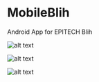 # MobileBlih

Android App for EPITECH Blih

![alt text](https://github.com/Epi-Tools/MobileBlih/tree/master/ScreenShots/Screenshot_20171231-012139.png)

![alt text](https://github.com/Epi-Tools/MobileBlih/tree/master/ScreenShots/Screenshot_20171231-012153.png)

![alt text](https://github.com/Epi-Tools/MobileBlih/tree/master/ScreenShots/Screenshot_20171231-012248.png)